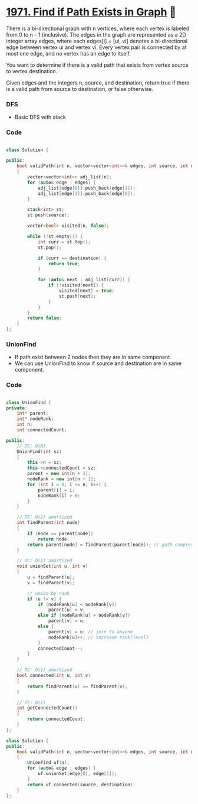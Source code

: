 # [1971. Find if Path Exists in Graph](https://leetcode.com/problems/find-if-path-exists-in-graph/) 🌟

There is a bi-directional graph with n vertices, where each vertex is labeled from 0 to n - 1 (inclusive). The edges in the graph are represented as a 2D integer array edges, where each edges[i] = [ui, vi] denotes a bi-directional edge between vertex ui and vertex vi. Every vertex pair is connected by at most one edge, and no vertex has an edge to itself.

You want to determine if there is a valid path that exists from vertex source to vertex destination.

Given edges and the integers n, source, and destination, return true if there is a valid path from source to destination, or false otherwise.

### DFS

-   Basic DFS with stack

### Code

```cpp

class Solution {

public:
    bool validPath(int n, vector<vector<int>>& edges, int source, int destination)
    {
        vector<vector<int>> adj_list(n);
        for (auto& edge : edges) {
            adj_list[edge[0]].push_back(edge[1]);
            adj_list[edge[1]].push_back(edge[0]);
        }

        stack<int> st;
        st.push(source);

        vector<bool> visited(n, false);

        while (!st.empty()) {
            int curr = st.top();
            st.pop();

            if (curr == destination) {
                return true;
            }

            for (auto& next : adj_list[curr]) {
                if (!visited[next]) {
                    visited[next] = true;
                    st.push(next);
                }
            }
        }
        return false;
    }
};
```

### UnionFind

-   If path exist between 2 nodes then they are in same component.
-   We can use UnionFind to know if source and destination are in same component.

### Code

```cpp

class UnionFind {
private:
    int* parent;
    int* nodeRank;
    int n;
    int connectedCount;

public:
    // TC: O(N)
    UnionFind(int sz)
    {
        this->n = sz;
        this->connectedCount = sz;
        parent = new int[n + 1];
        nodeRank = new int[n + 1];
        for (int i = 0; i <= n; i++) {
            parent[i] = i;
            nodeRank[i] = 0;
        }
    }

    // TC: O(1) amortized
    int findParent(int node)
    {
        if (node == parent[node])
            return node;
        return parent[node] = findParent(parent[node]); // path compression
    }

    // TC: O(1) amortized
    void unionSet(int u, int v)
    {
        u = findParent(u);
        v = findParent(v);

        // union by rank
        if (u != v) {
            if (nodeRank[u] < nodeRank[v])
                parent[u] = v;
            else if (nodeRank[u] > nodeRank[v])
                parent[v] = u;
            else {
                parent[v] = u; // join to anyone
                nodeRank[u]++; // increase rank(level)
            }
            connectedCount--;
        }
    }

    // TC: O(1) amortized
    bool connected(int u, int v)
    {
        return findParent(u) == findParent(v);
    }

    // TC: O(1)
    int getConnectedCount()
    {
        return connectedCount;
    }
};

class Solution {
public:
    bool validPath(int n, vector<vector<int>>& edges, int source, int destination)
    {
        UnionFind uf(n);
        for (auto& edge : edges) {
            uf.unionSet(edge[0], edge[1]);
        }
        return uf.connected(source, destination);
    }
};

```
